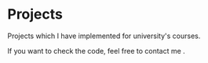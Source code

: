 # Projects

Projects which I have implemented for university's courses.

If you want to check the code, feel free to contact me .
